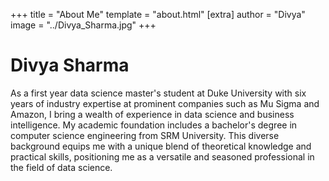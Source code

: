 +++
title = "About Me"
template = "about.html"
[extra]
author = "Divya"
image = "../Divya_Sharma.jpg"
+++

# Divya Sharma

As a first year data science master's student at Duke University with six years of industry expertise at prominent companies such as Mu Sigma and Amazon, I bring a wealth of experience in data science and business intelligence. My academic foundation includes a bachelor's degree in computer science engineering from SRM University. This diverse background equips me with a unique blend of theoretical knowledge and practical skills, positioning me as a versatile and seasoned professional in the field of data science.